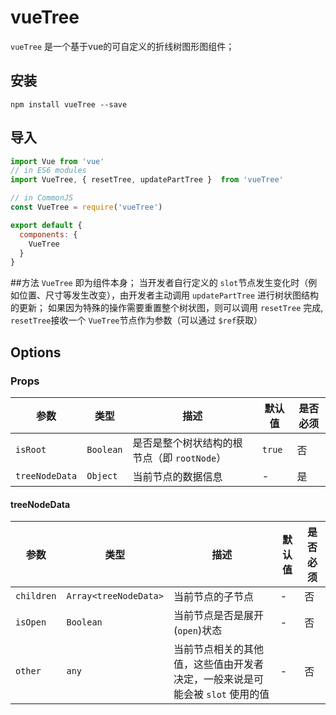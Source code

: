 # vueTree
`vueTree` 是一个基于vue的可自定义的折线树图形图组件；
## 安装
```
npm install vueTree --save
```
## 导入
```js
import Vue from 'vue'
// in ES6 modules
import VueTree, { resetTree, updatePartTree }  from 'vueTree'

// in CommonJS
const VueTree = require('vueTree')

export default {
  components: {
    VueTree
  }
}
```

##方法
`VueTree` 即为组件本身；
当开发者自行定义的 `slot`节点发生变化时（例如位置、尺寸等发生改变），由开发者主动调用 `updatePartTree` 进行树状图结构的更新；
如果因为特殊的操作需要重置整个树状图，则可以调用 `resetTree` 完成, `resetTree`接收一个 `VueTree`节点作为参数（可以通过 `$ref`获取）

## Options

### Props

|参数|类型|描述|默认值|是否必须|
|----|---|----|----|---|
|`isRoot`|`Boolean`|是否是整个树状结构的根节点（即 `rootNode`）|`true`|否|
|`treeNodeData`|`Object`|当前节点的数据信息|-|是|

#### treeNodeData

|参数|类型|描述|默认值|是否必须|
|----|---|----|----|---|
|`children`|`Array<treeNodeData>`|当前节点的子节点|-|否|
|`isOpen`|`Boolean`|当前节点是否是展开(`open`)状态|-|否|
|`other`|`any`|当前节点相关的其他值，这些值由开发者决定，一般来说是可能会被 `slot` 使用的值|-|否|
